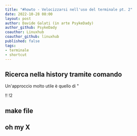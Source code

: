```yaml
---
title: "#howto - Velocizzarsi nell'uso del terminale pt. 2" 
date: 2022-10-28 08:00
layout: post 
author: Davide Galati (in arte PsykeDady)
author_github: PsykeDady 
coauthor: Linuxhub
coauthor_github: linuxhub
published: false
tags: 
- terminale
- shortcut
---
```


## Ricerca nella history tramite comando

Un'approccio molto utile è quello di "

!!
!2



## make file

## oh my X
